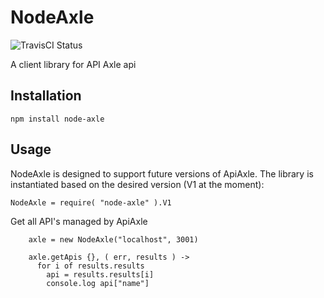 # NodeAxle

![TravisCI Status](https://secure.travis-ci.org/stuartquin/node-axle.png?branch=master  )

A client library for API Axle api

## Installation

`npm install node-axle`

## Usage

NodeAxle is designed to support future versions of ApiAxle. The library is
instantiated based on the desired version (V1 at the moment):

`NodeAxle = require( "node-axle" ).V1`

Get all API's managed by ApiAxle

```
    axle = new NodeAxle("localhost", 3001)

    axle.getApis {}, ( err, results ) ->
      for i of results.results
        api = results.results[i]
        console.log api["name"]
```
